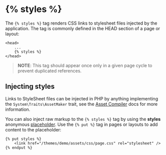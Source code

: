 # {% styles %}

The `{% styles %}` tag renders CSS links to stylesheet files injected by the application. The tag is commonly defined in the HEAD section of a page or layout:

```twig
<head>
    ...
    {% styles %}
</head>
```

> **NOTE**: This tag should appear once only in a given page cycle to prevent duplicated references.

## Injecting styles

Links to StyleSheet files can be injected in PHP by anything implementing the `System\Traits\AssetMaker` trait, see the [Asset Compiler](../services/asset-compilation#injecting-page-assets) docs for more information.

You can also inject raw markup to the `{% styles %}` tag by using the **styles** anonymous [placeholder](../cms/layouts#placeholders). Use the `{% put %}` tag in pages or layouts to add content to the placeholder:

```twig
{% put styles %}
    <link href="/themes/demo/assets/css/page.css" rel="stylesheet" />
{% endput %}
```
